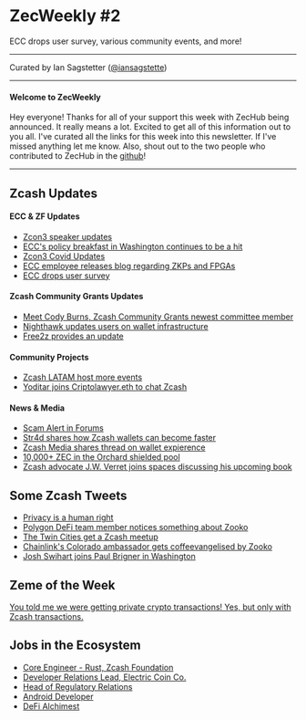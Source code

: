 # ZecWeekly #2

ECC drops user survey, various community events, and more!

---

Curated by Ian Sagstetter ([@iansagstette](https://twitter.com/iansagstette))

---

#### Welcome to ZecWeekly

Hey everyone! Thanks for all of your support this week with ZecHub being announced. It really means a lot. Excited to get all of this information out to you all. I've curated all the links for this week into this newsletter. If I've missed anything let me know. Also, shout out to the two people who contributed to ZecHub in the [github](https://github.com/ZecHub/zechub)!

---

## Zcash Updates

#### ECC & ZF Updates

- [Zcon3 speaker updates](https://forum.zcashcommunity.com/t/zcon3-speaker-announcement-thread/41946/12)
- [ECC's policy breakfast in Washington continues to be a hit](https://twitter.com/DanSpuller/status/1549765053410328578)
- [Zcon3 Covid Updates](https://twitter.com/ZcashFoundation/status/1547977514584141824)
- [ECC employee releases blog regarding ZKPs and FPGAs](https://twitter.com/zooko/status/1548335418264788993?s=21&t=3k9aBe6btrWT5aVBxDuJ9A)
- [ECC drops user survey](https://twitter.com/ElectricCoinCo/status/1549428693407342595)

#### Zcash Community Grants Updates

- [Meet Cody Burns, Zcash Community Grants newest committee member](https://twitter.com/ZcashFoundation/status/1547953767869403139)
- [Nighthawk updates users on wallet infrastructure](https://twitter.com/NighthawkWallet/status/1548395038299656194)
- [Free2z provides an update](https://twitter.com/free2zcash/status/1548456745193730048?s=21&t=pNp6_s16UjdRaSW2k3aunA)

#### Community Projects

- [Zcash LATAM host more events](https://twitter.com/michae2xl/status/1548117992860397573)
- [Yoditar joins Criptolawyer.eth to chat Zcash](https://twitter.com/criptolawyer/status/1549166109265461257)

#### News & Media

- [Scam Alert in Forums](https://forum.zcashcommunity.com/t/zlend-cash-platform-scam-alert/42386/2)
- [Str4d shares how Zcash wallets can become faster](https://twitter.com/zcashmedia/status/1549490945346793472)
- [Zcash Media shares thread on wallet expierence](https://twitter.com/zcashmedia/status/1548772355010310144)
- [10,000+ ZEC in the Orchard shielded pool](https://twitter.com/ZcashExplorer/status/1549406189007642627)
- [Zcash advocate J.W. Verret joins spaces discussing his upcoming book](https://twitter.com/JWVerret/status/1549884423021248512)

## Some Zcash Tweets

- [Privacy is a human right](https://twitter.com/zcash/status/1549045308868677632)
- [Polygon DeFi team member notices something about Zooko](https://twitter.com/Crypto_Texan/status/1548521522926583808)
- [The Twin Cities get a Zcash meetup](https://twitter.com/pitmutt10/status/1548458947375271936)
- [Chainlink's Colorado ambassador gets coffeevangelised by Zooko](https://twitter.com/backedbyblocks/status/1548868506380169216)
- [Josh Swihart joins Paul Brigner in Washington](https://twitter.com/jswihart/status/1550313572902678528)

## Zeme of the Week

[You told me we were getting private crypto transactions! Yes, but only with Zcash transactions.](https://zeme.team/me-dijiste-que-8waohl)

## Jobs in the Ecosystem

- [Core Engineer - Rust, Zcash Foundation](https://zfnd.org/careers/)
- [Developer Relations Lead, Electric Coin Co.](https://apply.workable.com/electric-coin-company/j/DFC4F082C5/)
- [Head of Regulatory Relations](https://apply.workable.com/electric-coin-company/j/A2D291F313/)
- [Android Developer](https://apply.workable.com/electric-coin-company/j/CE94A1D136/)
- [DeFi Alchimest](https://apply.workable.com/electric-coin-company/j/2D1759E5D7/)
